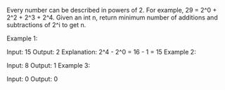 Every number can be described in powers of 2. For example, 29 = 2^0 + 2^2 + 2^3 + 2^4. Given an int n, return minimum number of additions and subtractions of 2^i to get n.

Example 1:

Input: 15
Output: 2
Explanation: 2^4 - 2^0 = 16 - 1 = 15
Example 2:

Input: 8
Output: 1
Example 3:

Input: 0
Output: 0